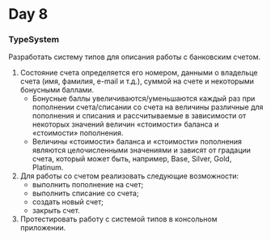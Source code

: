 # Day 8
 
### TypeSystem
Разработать систему типов для описания работы с банковским счетом. 
1. Состояние счета определяется его номером, данными о владельце счета (имя, фамилия, e-mail и т.д.), суммой на счете и некоторыми бонусными баллами.
   - Бонусные баллы увеличиваются/уменьшаются каждый раз при пополнении счета/списании со счета на величины различные для пополнения и списания и рассчитываемые в зависимости от некоторых значений величин «стоимости» баланса и «стоимости» пополнения. 
   - Величины «стоимости» баланса и «стоимости» пополнения являются целочисленными значениями и зависят от градации счета, который может быть, например, Base, Silver, Gold, Platinum. 
2. Для работы со счетом реализовать следующие возможности:
   - выполнить пополнение на счет;
   - выполнить списание со счета;
   - создать новый счет;
   - закрыть счет.
3. Протестировать работу с системой типов в консольном приложении.
